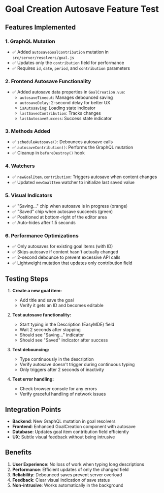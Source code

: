 # Goal Creation Autosave Feature Test

## Features Implemented

### 1. GraphQL Mutation

* ✅ Added `autosaveGoalContribution` mutation in `src/server/resolvers/goal.js`
* ✅ Updates only the `contribution` field for performance
* ✅ Requires `id`,  `date`,  `period`, and `contribution` parameters

### 2. Frontend Autosave Functionality

* ✅ Added autosave data properties in `GoalCreation.vue`:
  + `autosaveTimeout`: Manages debounced saving
  + `autosaveDelay`: 2-second delay for better UX
  + `isAutosaving`: Loading state indicator
  + `lastSavedContribution`: Tracks changes
  + `lastAutosaveSuccess`: Success state indicator

### 3. Methods Added

* ✅ `scheduleAutosave()`: Debounces autosave calls
* ✅ `autosaveContribution()`: Performs the GraphQL mutation
* ✅ Cleanup in `beforeDestroy()` hook

### 4. Watchers

* ✅ `newGoalItem.contribution`: Triggers autosave when content changes
* ✅ Updated `newGoalItem` watcher to initialize last saved value

### 5. Visual Indicators

* ✅ "Saving..." chip when autosave is in progress (orange)
* ✅ "Saved" chip when autosave succeeds (green)
* ✅ Positioned at bottom-right of the editor area
* ✅ Auto-hides after 1.5 seconds

### 6. Performance Optimizations

* ✅ Only autosaves for existing goal items (with ID)
* ✅ Skips autosave if content hasn't actually changed
* ✅ 2-second debounce to prevent excessive API calls
* ✅ Lightweight mutation that updates only contribution field

## Testing Steps

1. **Create a new goal item:**
   - Add title and save the goal
   - Verify it gets an ID and becomes editable

2. **Test autosave functionality:**
   - Start typing in the Description (EasyMDE) field
   - Wait 2 seconds after stopping
   - Should see "Saving..." indicator
   - Should see "Saved" indicator after success

3. **Test debouncing:**
   - Type continuously in the description
   - Verify autosave doesn't trigger during continuous typing
   - Only triggers after 2 seconds of inactivity

4. **Test error handling:**
   - Check browser console for any errors
   - Verify graceful handling of network issues

## Integration Points

* **Backend**: New GraphQL mutation in goal resolvers
* **Frontend**: Enhanced GoalCreation component with autosave
* **Database**: Updates goal item contribution field efficiently
* **UX**: Subtle visual feedback without being intrusive

## Benefits

1. **User Experience**: No loss of work when typing long descriptions
2. **Performance**: Efficient updates of only the changed field
3. **Reliability**: Debounced saves prevent server overload
4. **Feedback**: Clear visual indication of save status
5. **Non-intrusive**: Works automatically in the background
